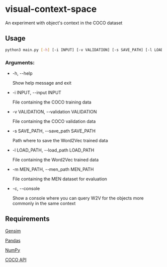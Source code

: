 # visual-context-space
An experiment with object's context in the COCO dataset

## Usage

```bash
python3 main.py [-h] [-i INPUT] [-v VALIDATION] [-s SAVE_PATH] [-l LOAD_PATH] [-m MEN_PATH] [-c]
```
### Arguments:
  
* -h, --help
  
  Show help message and exit
  
* -i INPUT, --input INPUT
  
  File containing the COCO training data
                        
* -v VALIDATION, --validation VALIDATION
  
  File containing the COCO validation data
                        
* -s SAVE_PATH, --save_path SAVE_PATH
  
  Path where to save the Word2Vec trained data
                        
* -l LOAD_PATH, --load_path LOAD_PATH
  
  File containing the Word2Vec trained data
                        
* -m MEN_PATH, --men_path MEN_PATH
  
  File containing the MEN dataset for evaluation
                        
* -c, --console
  
  Show a console where you can query W2V for the objects more commonly in the same context


## Requirements

[Gensim](https://github.com/RaRe-Technologies/gensim)

[Pandas](https://pandas.pydata.org/)

[NumPy](http://www.numpy.org)

[COCO API](https://github.com/cocodataset/cocoapi)